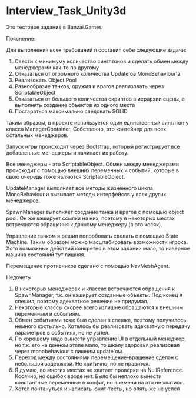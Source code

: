 # Interview_Task_Unity3d
Это тестовое задание в Banzai.Games


Пояснение:

Для выполнения всех требований я составил себе следующие задачи:
1) Свести к минимуму количество синглтонов и сделать обмен между менеджерами как-то по другому
2) Отказаться от огромного количества Update'ов MonoBehaviour'а
3) Реализовать Object Pool
4) Разнообразие танков, оружия и врагов реализовать через ScriptableObject
5) Отказаться от большого количества скриптов в иерархии сцены, а выполнять создание объектов из одного места
6) Постараться максимально следовать SOLID

Таким образом, в проекте используется один единственный синглтон у класса ManagerContainer. Собственно, это контейнер для всех остальных менеджеров. 

Запуск игры происходит через Bootstrap, который регистрирует все добавленные менеджеры и начинает их работу.

Все менеджеры - это ScriptableObject. Обмен между менеджерами происходит с помощью внешних переменных и событий, которые в свою очередь тоже являются ScriptableObject.

UpdateManager выполняет все методы жизненного цикла MonoBehaviour и вызывает методы интерфейсов у всех других менеджеров.

SpawnManager выполняет создание танка и врагов с помощью object pool. Он же кэширует ссылки на них, поэтому в некоторых местах встречаются обращения к данному менеджеру (а это косяк).

Управление танком я решил попробовать сделать с помощью State Machine. Таким образом можно масштабировать возможности игрока. Хотя возможных действий конкретно в этом задании мало, то наверное машина состояний тут лишняя.

Перемещение противников сделано с помощью NavMeshAgent.

Недочеты:
1) В некоторых менеджерах и классах встречаются обращения к SpawnManager, т.к. он кэширует созданные объекты. Под конец я спешил, поэтому адекватное решение не придумал.
2) Некоторые классы скорее всего излишне обращаются к внешним переменным и событиям.
3) Обмен событиями тоже был сделан в спешке, поэтому получилось немного костыльно. Хотелось бы реализовать адекватную передачу параметров в событиях, но не успел.
4) По хорошему надо вынести управление UI в отдельный менеджер, но т.к. его на данном этапе мало, то шкалу здоровья реализовал через monobehaviour с лишним update'ом.
5) Переход между состояниями перемещение-вращение сделан с небольшой задержкой. Не критично, но не нравится.
6) Я думаю, во многих местах не хватает проверки на NullReference. Косячно, но ошибок вроде нет.
Было бы неплохо вынести константные переменные в конфиг, но времени на это не хватило.
7) Хотел понтануться и написать юнит-тесты, но опять же не успел
